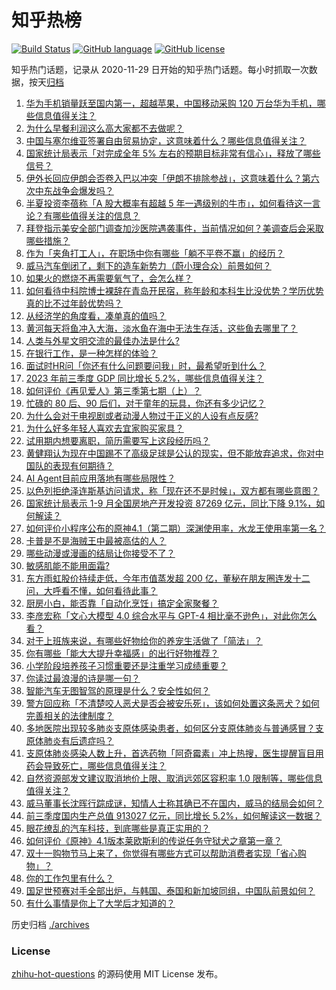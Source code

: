 # 知乎热榜
[![Build Status](https://github.com/ToWeLong/zhihu-hot-questions/workflows/CI/badge.svg)](https://github.com/ToWeLong/zhihu-hot-questions/actions)
[![GitHub language](https://img.shields.io/badge/language-golang-orange.svg)](https://golang.org/)
[![GitHub license](https://img.shields.io/github/license/ToWeLong/zhihu-hot-questions)](https://github.com/ToWeLong/zhihu-hot-questions/blob/main/LICENSE)

知乎热门话题，记录从 2020-11-29 日开始的知乎热门话题。每小时抓取一次数据，按天[归档](./archives)

<!-- BEGIN -->

1. [华为手机销量跃至国内第一，超越苹果，中国移动采购 120 万台华为手机，哪些信息值得关注？](https://www.zhihu.com/question/626551401)
1. [为什么早餐利润这么高大家都不去做呢？](https://www.zhihu.com/question/621050716)
1. [中国与塞尔维亚签署自由贸易协定，这意味着什么？哪些信息值得关注？](https://www.zhihu.com/question/626557831)
1. [国家统计局表示「对完成全年 5% 左右的预期目标非常有信心」，释放了哪些信号？](https://www.zhihu.com/question/626635184)
1. [伊外长回应伊朗会否卷入巴以冲突「伊朗不排除参战」，这意味着什么？第六次中东战争会爆发吗？](https://www.zhihu.com/question/626534148)
1. [半夏投资李蓓称「A 股大概率有超越 5 年一遇级别的牛市」，如何看待这一言论？有哪些值得关注的信息？](https://www.zhihu.com/question/626461425)
1. [拜登指示美安全部门调查加沙医院遇袭事件，当前情况如何？美调查后会采取哪些措施？](https://www.zhihu.com/question/626615604)
1. [作为「夹角打工人」，在职场中你有哪些「躺不平卷不赢」的经历？](https://www.zhihu.com/question/626488929)
1. [威马汽车倒闭了，剩下的造车新势力（蔚小理合众）前景如何？](https://www.zhihu.com/question/626236583)
1. [如果火的燃烧不再需要氧气了，会怎么样？](https://www.zhihu.com/question/465458457)
1. [如何看待中科院博士裸辞在青岛开民宿，称年龄和本科生比没优势？学历优势真的比不过年龄优势吗？](https://www.zhihu.com/question/626456875)
1. [从经济学的角度看，凑单真的值吗？](https://www.zhihu.com/question/626112420)
1. [黄河每天将鱼冲入大海，淡水鱼在海中无法生存活，这些鱼去哪里了？](https://www.zhihu.com/question/626045818)
1. [人类与外星文明交流的最佳办法是什么?](https://www.zhihu.com/question/542263503)
1. [在银行工作，是一种怎样的体验？](https://www.zhihu.com/question/622550025)
1. [面试时HR问「你还有什么问题要问我」时，最希望听到什么？](https://www.zhihu.com/question/622555768)
1. [2023 年前三季度 GDP 同比增长 5.2%，哪些信息值得关注？](https://www.zhihu.com/question/626623812)
1. [如何评价《再见爱人》第三季第七期（上）？](https://www.zhihu.com/question/626475680)
1. [忙碌的 80 后、90 后们，对于童年的玩具，你还有多少记忆？](https://www.zhihu.com/question/337801891)
1. [为什么会对于电视剧或者动漫人物过于正义的人设有点反感?](https://www.zhihu.com/question/625432273)
1. [为什么好多年轻人喜欢去宜家购买家具？](https://www.zhihu.com/question/578234615)
1. [试用期内想要离职，简历需要写上这段经历吗？](https://www.zhihu.com/question/622554028)
1. [黄健翔认为现在中国踢不了高级足球是公认的现实，但不能放弃追求，你对中国队的表现有何期待？](https://www.zhihu.com/question/625683352)
1. [AI Agent目前应用落地有哪些局限性？](https://www.zhihu.com/question/624354739)
1. [以色列拒绝泽连斯基访问请求，称「现在还不是时候」，双方都有哪些意图？](https://www.zhihu.com/question/626458229)
1. [国家统计局表示 1-9 月全国房地产开发投资 87269 亿元，同比下降 9.1%，如何解读？](https://www.zhihu.com/question/626627687)
1. [如何评价小程序公布的原神4.1（第二期）深渊使用率，水龙王使用率第一名？](https://www.zhihu.com/question/626566989)
1. [卡普是不是海贼王中最被高估的人？](https://www.zhihu.com/question/372118524)
1. [哪些动漫或漫画的结局让你接受不了？](https://www.zhihu.com/question/625447381)
1. [敏感肌能不能用面霜?](https://www.zhihu.com/question/625245057)
1. [东方雨虹股价持续走低，今年市值蒸发超 200 亿，董秘在朋友圈连发十二问，大呼看不懂，如何看待此事？](https://www.zhihu.com/question/626551461)
1. [厨房小白，能否靠「自动化烹饪」搞定全家聚餐？](https://www.zhihu.com/question/626545285)
1. [李彦宏称「文心大模型 4.0 综合水平与 GPT-4 相比毫不逊色」，对此你怎么看？](https://www.zhihu.com/question/626469905)
1. [对于上班族来说，有哪些好物给你的养宠生活做了「简法」？](https://www.zhihu.com/question/618364583)
1. [你有哪些「能大大提升幸福感」的出行好物推荐？](https://www.zhihu.com/question/617601523)
1. [小学阶段培养孩子习惯重要还是注重学习成绩重要？](https://www.zhihu.com/question/625207465)
1. [你读过最浪漫的诗是哪一句？](https://www.zhihu.com/question/626491506)
1. [智能汽车无图智驾的原理是什么？安全性如何？](https://www.zhihu.com/question/625263816)
1. [警方回应称「不清楚咬人恶犬是否会被安乐死」，该如何处置这条恶犬？如何完善相关的法律制度？](https://www.zhihu.com/question/626539810)
1. [多地医院出现较多肺炎支原体感染患者，如何区分支原体肺炎与普通感冒？支原体肺炎有后遗症吗？](https://www.zhihu.com/question/626450299)
1. [支原体肺炎感染人数上升，首选药物「阿奇霉素」冲上热搜，医生提醒盲目用药会导致死亡，哪些信息值得关注？](https://www.zhihu.com/question/626490011)
1. [自然资源部发文建议取消地价上限、取消远郊区容积率 1.0 限制等，哪些信息值得关注？](https://www.zhihu.com/question/626501210)
1. [威马董事长沈晖行踪成谜，知情人士称其确已不在国内，威马的结局会如何？](https://www.zhihu.com/question/626483316)
1. [前三季度国内生产总值 913027 亿元，同比增长 5.2%，如何解读这一数据？](https://www.zhihu.com/question/626623608)
1. [眼花缭乱的汽车科技，到底哪些是真正实用的？](https://www.zhihu.com/question/596687325)
1. [如何评价《原神》4.1版本莱欧斯利的传说任务守狱犬之章第一章？](https://www.zhihu.com/question/626552364)
1. [双十一购物节马上来了，你觉得有哪些方式可以帮助消费者实现「省心购物」？](https://www.zhihu.com/question/626508369)
1. [你的工作包里有什么？](https://www.zhihu.com/question/624131316)
1. [国足世预赛对手全部出炉，与韩国、泰国和新加坡同组，中国队前景如何？](https://www.zhihu.com/question/626496422)
1. [有什么事情是你上了大学后才知道的？](https://www.zhihu.com/question/355322953)

<!-- END -->

历史归档 [./archives](./archives)


### License
[zhihu-hot-questions](https://github.com/towelong/zhihu-hot-questions) 的源码使用 MIT License 发布。